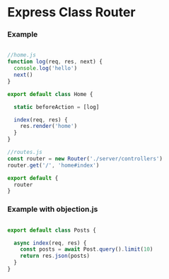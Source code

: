 # Express Class Router


### Example
```js

//home.js
function log(req, res, next) {
  console.log('hello')
  next()
}

export default class Home {

  static beforeAction = [log]

  index(req, res) {
    res.render('home')
  }
}
```

```js
//routes.js
const router = new Router('./server/controllers')
router.get('/', 'home#index')

export default {
  router
}
```


### Example with objection.js
```js

export default class Posts {

  async index(req, res) {
    const posts = await Post.query().limit(10)
    return res.json(posts)
  }
}
```

